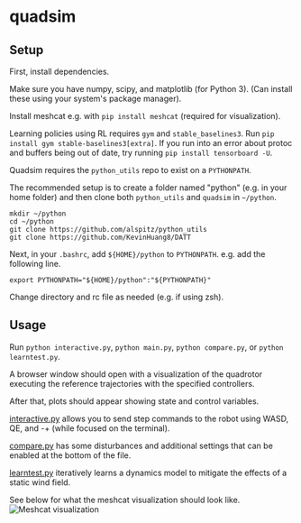 # quadsim

## Setup

First, install dependencies.

Make sure you have numpy, scipy, and matplotlib (for Python 3).
(Can install these using your system's package manager).

Install meshcat e.g. with `pip install meshcat` (required for visualization).

Learning policies using RL requires `gym` and `stable_baselines3`.
Run `pip install gym stable-baselines3[extra]`.
If you run into an error about protoc and buffers being out of date, try running `pip install tensorboard -U`.

Quadsim requires the `python_utils` repo to exist on a `PYTHONPATH`.

The recommended setup is to create a folder named "python" (e.g. in your home folder) and then clone both `python_utils` and `quadsim` in `~/python`.

```
mkdir ~/python
cd ~/python
git clone https://github.com/alspitz/python_utils
git clone https://github.com/KevinHuang8/DATT
```

Next, in your `.bashrc`, add `${HOME}/python` to `PYTHONPATH`.
e.g. add the following line.
```
export PYTHONPATH="${HOME}/python":"${PYTHONPATH}"
```

Change directory and rc file as needed (e.g. if using zsh).

## Usage

Run `python interactive.py`, `python main.py`, `python compare.py`, or `python learntest.py`.

A browser window should open with a visualization of the quadrotor executing the reference trajectories with the specified controllers.

After that, plots should appear showing state and control variables.

[interactive.py](interactive.py) allows you to send step commands to the robot using WASD, QE, and -+ (while focused on the terminal).

[compare.py](compare.py) has some disturbances and additional settings that can be enabled at the bottom of the file.

[learntest.py](learntest.py) iteratively learns a dynamics model to mitigate the effects of a static wind field.

See below for what the meshcat visualization should look like.
![Meshcat visualization](media/meshcat-cf.png)

